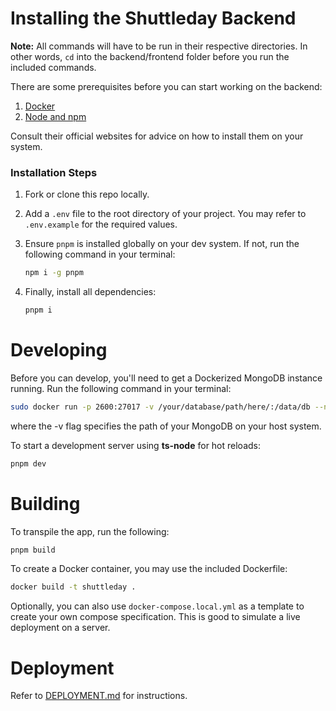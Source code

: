 # Installing the Shuttleday Backend

**Note:** All commands will have to be run in their respective directories. In other words, `cd` into the backend/frontend folder before you run the included commands.

There are some prerequisites before you can start working on the backend:

1. [Docker](https://docs.docker.com/get-docker/)
2. [Node and npm](https://nodejs.org/en/download/)

Consult their official websites for advice on how to install them on your system.

### Installation Steps

1. Fork or clone this repo locally.
2. Add a `.env` file to the root directory of your project. You may refer to `.env.example` for the required values.
3. Ensure `pnpm` is installed globally on your dev system. If not, run the following command in your terminal:

   ```bash
   npm i -g pnpm
   ```

4. Finally, install all dependencies:
   ```bash
   pnpm i
   ```

# Developing

Before you can develop, you'll need to get a Dockerized MongoDB instance running. Run the following command in your terminal:

```bash
sudo docker run -p 2600:27017 -v /your/database/path/here/:/data/db --name mongodb -d mongo
```

where the -v flag specifies the path of your MongoDB on your host system.

To start a development server using **ts-node** for hot reloads:

```bash
pnpm dev
```

# Building

To transpile the app, run the following:

```bash
pnpm build
```

To create a Docker container, you may use the included Dockerfile:

```bash
docker build -t shuttleday .
```

Optionally, you can also use `docker-compose.local.yml` as a template to create your own compose specification. This is good to simulate a live deployment on a server.

# Deployment

Refer to [DEPLOYMENT.md](./DEPLOYMENT.md) for instructions.
